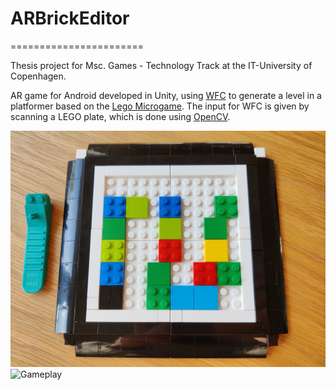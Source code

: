 # ARBrickEditor
=======================

Thesis project for Msc. Games - Technology Track at the IT-University of Copenhagen.

AR game for Android developed in Unity, using [WFC](https://github.com/selfsame/unity-wave-function-collapse) to generate a level in a platformer based on the [Lego Microgame](https://assetstore.unity.com/packages/templates/lego-microgame-179847). The input for WFC is given by scanning a LEGO plate, which is done using [OpenCV](https://github.com/mryndzionek/scanner).

![LEGO plate](https://github.com/Lucksm1th/ARBrickEditor/blob/main/Images/Plate_and_Tool.jpg)
![Gameplay](https://github.com/Lucksm1th/ARBrickEditor/blob/main/Images/gameplaygif_small.gif)
